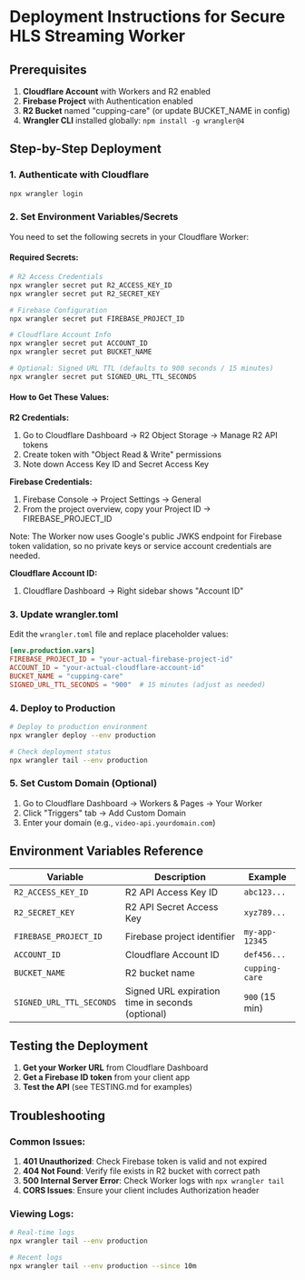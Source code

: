 # Deployment Instructions for Secure HLS Streaming Worker

## Prerequisites

1. **Cloudflare Account** with Workers and R2 enabled
2. **Firebase Project** with Authentication enabled
3. **R2 Bucket** named "cupping-care" (or update BUCKET_NAME in config)
4. **Wrangler CLI** installed globally: `npm install -g wrangler@4`

## Step-by-Step Deployment

### 1. Authenticate with Cloudflare

```bash
npx wrangler login
```

### 2. Set Environment Variables/Secrets

You need to set the following secrets in your Cloudflare Worker:

#### Required Secrets:
```bash
# R2 Access Credentials
npx wrangler secret put R2_ACCESS_KEY_ID
npx wrangler secret put R2_SECRET_KEY

# Firebase Configuration
npx wrangler secret put FIREBASE_PROJECT_ID

# Cloudflare Account Info
npx wrangler secret put ACCOUNT_ID
npx wrangler secret put BUCKET_NAME

# Optional: Signed URL TTL (defaults to 900 seconds / 15 minutes)
npx wrangler secret put SIGNED_URL_TTL_SECONDS
```

#### How to Get These Values:

**R2 Credentials:**
1. Go to Cloudflare Dashboard → R2 Object Storage → Manage R2 API tokens
2. Create token with "Object Read & Write" permissions
3. Note down Access Key ID and Secret Access Key

**Firebase Credentials:**
1. Firebase Console → Project Settings → General
2. From the project overview, copy your Project ID → FIREBASE_PROJECT_ID

Note: The Worker now uses Google's public JWKS endpoint for Firebase token validation, so no private keys or service account credentials are needed.

**Cloudflare Account ID:**
1. Cloudflare Dashboard → Right sidebar shows "Account ID"

### 3. Update wrangler.toml

Edit the `wrangler.toml` file and replace placeholder values:

```toml
[env.production.vars]
FIREBASE_PROJECT_ID = "your-actual-firebase-project-id"
ACCOUNT_ID = "your-actual-cloudflare-account-id"
BUCKET_NAME = "cupping-care"
SIGNED_URL_TTL_SECONDS = "900"  # 15 minutes (adjust as needed)
```

### 4. Deploy to Production

```bash
# Deploy to production environment
npx wrangler deploy --env production

# Check deployment status
npx wrangler tail --env production
```

### 5. Set Custom Domain (Optional)

1. Go to Cloudflare Dashboard → Workers & Pages → Your Worker
2. Click "Triggers" tab → Add Custom Domain
3. Enter your domain (e.g., `video-api.yourdomain.com`)

## Environment Variables Reference

| Variable | Description | Example |
|----------|-------------|---------|
| `R2_ACCESS_KEY_ID` | R2 API Access Key ID | `abc123...` |
| `R2_SECRET_KEY` | R2 API Secret Access Key | `xyz789...` |
| `FIREBASE_PROJECT_ID` | Firebase project identifier | `my-app-12345` |
| `ACCOUNT_ID` | Cloudflare Account ID | `def456...` |
| `BUCKET_NAME` | R2 bucket name | `cupping-care` |
| `SIGNED_URL_TTL_SECONDS` | Signed URL expiration time in seconds (optional) | `900` (15 min) |

## Testing the Deployment

1. **Get your Worker URL** from Cloudflare Dashboard
2. **Get a Firebase ID token** from your client app
3. **Test the API** (see TESTING.md for examples)

## Troubleshooting

### Common Issues:

1. **401 Unauthorized**: Check Firebase token is valid and not expired
2. **404 Not Found**: Verify file exists in R2 bucket with correct path
3. **500 Internal Server Error**: Check Worker logs with `npx wrangler tail`
4. **CORS Issues**: Ensure your client includes Authorization header

### Viewing Logs:

```bash
# Real-time logs
npx wrangler tail --env production

# Recent logs
npx wrangler tail --env production --since 10m
```